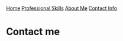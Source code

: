 <!DOCTYPE html>
<html>
<title>Patrick Lacey Home</title>
<meta charset="UTF-8">
<meta name="viewport" content="width=device-width, initial-scale=1">
<meta http-equiv="X-UA-Compatible" content="ie=edge">
<LINK rel="stylesheet" type="text/css" href="nav.md">
<link rel="stylesheet" href="css1.md">
<link rel='stylesheet' href='css2.md'>
<link rel="stylesheet" href="css3.md">
<style>
html,body,h1,h2,h3,h4,h5,h6 {font-family: "Roboto", sans-serif}
</style>
<body class="w3-light-grey">

<!-- top nav bar -->
<div class="topnav">
  <a href="index.md">Home</a>
  <a href="pro.md">Professional Skills</a>
  <a href="about.md">About Me</a>
  <a class="active" href="contact.md">Contact Info</a>
</div>

<head>

<h1>Contact me</h1>

</head>

<!-- comments -->

</body>
</html> 